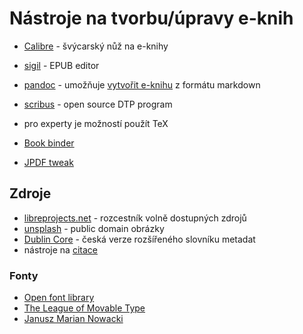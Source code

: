 # Nástroje na tvorbu/úpravy e-knih

- [Calibre](http://calibre-ebook.com/) - švýcarský nůž na e-knihy
- [sigil](http://sigil-ebook.com/) - EPUB editor
- [pandoc](http://pandoc.org/) - umožňuje [vytvořit e-knihu](http://pandoc.org/epub.html) z formátu markdown
- [scribus](http://www.scribus.net/) - open source DTP program

- pro experty je možností použít TeX

- [Book binder](http://www.quantumelephant.co.uk/bookbinder/bookbinder.html)
- [JPDF tweak](http://jpdftweak.sourceforge.net/)


## Zdroje

- [libreprojects.net](http://libreprojects.net) - rozcestník volně dostupných zdrojů
- [unsplash](https://unsplash.com/) - public domain obrázky
- [Dublin Core](http://webserver.ics.muni.cz/dublin_core/) - česká verze rozšířeného slovníku metadat
- nástroje na [citace](http://www.citace.com/)

### Fonty

- [Open font library](https://fontlibrary.org/)
- [The League of Movable Type](https://www.theleagueofmoveabletype.com/)
- [Janusz Marian Nowacki](http://jmn.pl/en)
